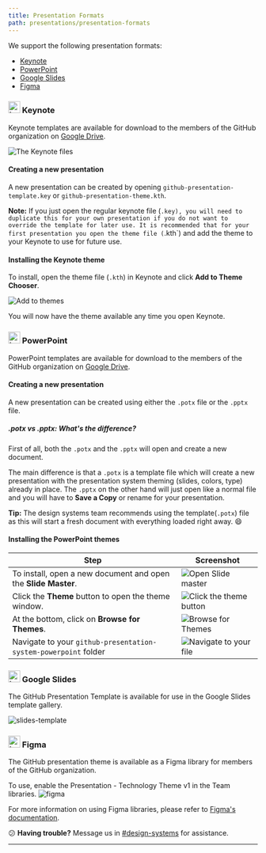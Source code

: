 ```yaml
---
title: Presentation Formats
path: presentations/presentation-formats
---
```


We support the following presentation formats:
- [Keynote](#Keynote)
- [PowerPoint](#PowerPoint)
- [Google Slides](#Google-Slides)
- [Figma](#Figma)

### <img width="24" alt="icon-keynote" src="https://user-images.githubusercontent.com/10384315/57806478-12349d00-7714-11e9-9639-20f303945cdc.png" /> Keynote
Keynote templates are available for download to the members of the GitHub organization on [Google Drive](https://drive.google.com/open?id=1Wp3NyCYM-FsU-4MKSbPcBgIsWVgvUQy0).

![The Keynote files](https://user-images.githubusercontent.com/10384315/56326001-35762780-6129-11e9-915d-949763cb1186.png)

#### Creating a new presentation
A new presentation can be created by opening `github-presentation-template.key` or `github-presentation-theme.kth`.

**Note:** If you just open the regular keynote file (`.key), you will need to duplicate this for your own presentation if you do not want to override the template for later use. It is recommended that for your first presentation you open the theme file (`.kth`) and add the theme to your Keynote to use for future use.

#### Installing the Keynote theme

To install, open the theme file (`.kth`) in Keynote and click **Add to Theme Chooser**.

![Add to themes](https://user-images.githubusercontent.com/10384315/56325663-e11e7800-6127-11e9-9fd3-4291c937317d.png)

You will now have the theme available any time you open Keynote.

### <img width="24" alt="icon-powerpoint" src="https://user-images.githubusercontent.com/10384315/57806529-2b3d4e00-7714-11e9-9e71-fe864c2059a6.png" /> PowerPoint
PowerPoint templates are available for download to the members of the GitHub organization on [Google Drive](https://drive.google.com/open?id=1QKiEbruGhWAY85NsEuTIEccDlAiz9qbD).

#### Creating a new presentation
A new presentation can be created using either the `.potx` file or the `.pptx` file.

##### .potx vs .pptx: What's the difference?
First of all, both the `.potx` and the `.pptx` will open and create a new document.

The main difference is that a `.potx` is a template file which will create a new presentation with the presentation system theming (slides, colors, type) already in place. The `.pptx` on the other hand will just open like a normal file and you will have to **Save a Copy** or rename for your presentation.

**Tip:** The design systems team recommends using the template(`.potx`) file as this will start a fresh document with everything loaded right away. 😄

#### Installing the PowerPoint themes

| Step | Screenshot |
| --- | --- |
| To install, open a new document and open the **Slide Master**. | ![Open Slide master](https://user-images.githubusercontent.com/10384315/57048191-d552ab80-6c27-11e9-81c5-3ca6c61ac6bf.png)|
| Click the **Theme** button to open the theme window. | ![Click the theme button](https://user-images.githubusercontent.com/10384315/57048292-4003e700-6c28-11e9-9f34-600c15feb4de.png) |
| At the bottom, click on **Browse for Themes**. | ![Browse for Themes](https://user-images.githubusercontent.com/10384315/57048344-6a55a480-6c28-11e9-8f61-70ed23816606.png) |
| Navigate to your `github-presentation-system-powerpoint` folder | ![Navigate to your file](https://user-images.githubusercontent.com/10384315/57048569-58283600-6c29-11e9-890c-f75694b67d5a.png) |

### <img width="24" alt="icon-slides" src="https://user-images.githubusercontent.com/10384315/57806530-2b3d4e00-7714-11e9-83b8-65ac6c95c0d0.png" /> Google Slides

The GitHub Presentation Template is available for use in the Google Slides template gallery.

![slides-template](https://user-images.githubusercontent.com/10384315/54726109-ce1b8680-4b2e-11e9-8746-4b83dae92a16.gif)

### <img width="24" alt="icon-figma" src="https://user-images.githubusercontent.com/10384315/57806800-bddded00-7714-11e9-98fe-f3021839cfde.png" /> Figma
The GitHub presentation theme is available as a Figma library for members of the GitHub organization.

To use, enable the Presentation - Technology Theme v1 in the Team libraries.
![figma](https://user-images.githubusercontent.com/10384315/54726257-8fd29700-4b2f-11e9-8fa4-625a8ace25cf.gif)

For more information on using Figma libraries, please refer to [Figma's documentation](https://help.figma.com/article/29-team-library).

😕 **Having trouble?** Message us in [#design-systems](https://github.slack.com/messages/C0ZCGGGJ2) for assistance.

---
